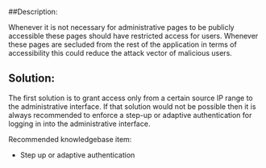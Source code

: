 ##Description:

Whenever it is not necessary for administrative pages to be publicly accessible these
pages should have restricted access for users. Whenever these pages are secluded from the rest
of the application in terms of accessibility this could reduce the attack vector of malicious users.

## Solution:

The first solution is to grant access only from a certain source IP range to the
administrative interface. If that solution would not be possible then it is always recommended
to enforce a step-up or adaptive authentication for logging in into the administrative interface.

Recommended knowledgebase item:

- Step up or adaptive authentication
